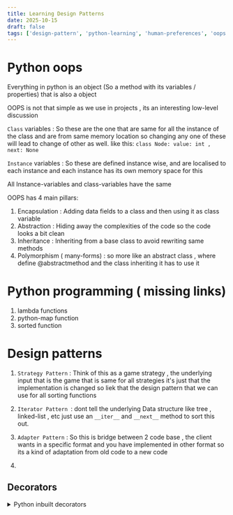 ```yaml
---
title: Learning Design Patterns
date: 2025-10-15
draft: false
tags: ['design-pattern', 'python-learning', 'human-preferences', 'oops', 'interview']
---
```


# Python oops
Everything in python is an object (So a method with its variables / properties) that is also a object  

OOPS is not that simple as we use in projects , its an interesting low-level discussion 

`Class` variables :
So these are the one that are same for all the instance of the class and are from same memory location so changing any one of these will lead to change of other as well.
like this: 
`class Node: value: int , next: None` 


`Instance` variables : 
So these are defined instance wise, and are localised to each instance and each instance has its own memory space for this 

All Instance-variables and class-variables have the same  


OOPS has 4 main pillars: 
1. Encapsulation : Adding data fields to a class and then using it as class variable   
2. Abstraction : Hiding away the complexities of the code so the code looks a bit clean  
3. Inheritance : Inheriting from a base class to avoid rewriting same methods  
4. Polymorphism ( many-forms) : so more like an abstract class , where define @abstractmethod and the class inheriting it has to use it   


# Python programming ( missing links) 

1. lambda functions
2. python-map function
3. sorted function 


# Design patterns 

1. `Strategy Pattern` : Think of this as a game strategy , the underlying input that is the game that is same for all strategies it's just that the implementation is changed so liek that the design pattern that we can use for all sorting functions

2. `Iterator Pattern `: dont tell the underlying Data structure like tree , linked-list , etc just use an `__iter__` and `__next__` method to sort this out.

3. `Adapter Pattern` : So this is bridge between 2 code base , the client wants in a specific format and you have implemented in other format so its a kind of adaptation from old code to a new code

4. 


## Decorators
<details>
  <summary>Python inbuilt decorators</summary>
  1. staticmethod : methods that doesnt access instance (self) or class data (cls) 
  2. classmethod : method that takes class 'cls' as first argument 
  3. functools : these are tools defined over class methods 
  4. dataclass : classes whose primary role is to store data those are dataclasses, and the variables defined here are still instance variables
</details>


















